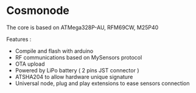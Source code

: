 # Cosmonode

The core is based on ATMega328P-AU, RFM69CW, M25P40

Features :

- Compile and flash with arduino
- RF communications based on MySensors protocol
- OTA upload
- Powered by LiPo battery ( 2 pins JST connector )
- ATSHA204 to allow hardware unique signature 
- Universal node, plug and play extensions to ease sensors connection 
